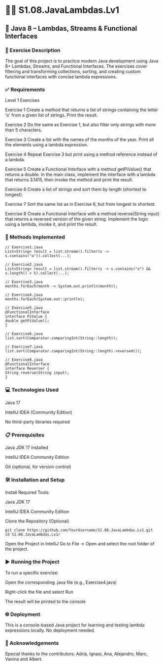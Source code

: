 # 🧠🧪 S1.08.JavaLambdas.Lv1

## 📂 Java 8 – Lambdas, Streams & Functional Interfaces

### 🧾 Exercise Description

The goal of this project is to practice modern Java development using Java 8+ Lambdas, Streams, and Functional Interfaces. The exercises cover filtering and transforming collections, sorting, and creating custom functional interfaces with concise lambda expressions.

### ✅ Requirements

Level 1 Exercises

Exercise 1
Create a method that returns a list of strings containing the letter 'o' from a given list of strings. Print the result.

Exercise 2
Do the same as Exercise 1, but also filter only strings with more than 5 characters.

Exercise 3
Create a list with the names of the months of the year. Print all the elements using a lambda expression.

Exercise 4
Repeat Exercise 3 but print using a method reference instead of a lambda.

Exercise 5
Create a Functional Interface with a method getPiValue() that returns a double. In the main class, implement the interface with a lambda that returns 3.1415, then invoke the method and print the result.

Exercise 6
Create a list of strings and sort them by length (shortest to longest).

Exercise 7
Sort the same list as in Exercise 6, but from longest to shortest.

Exercise 8
Create a Functional Interface with a method reverse(String input) that returns a reversed version of the given string. Implement the logic using a lambda, invoke it, and print the result.

### 🔨 Methods Implemented

```
// Exercise1.java
List<String> result = list.stream().filter(s -> s.contains("o")).collect(...);

// Exercise2.java
List<String> result = list.stream().filter(s -> s.contains("o") && s.length() > 5).collect(...);

// Exercise3.java
months.forEach(month -> System.out.println(month));

// Exercise4.java
months.forEach(System.out::println);

// Exercise5.java
@FunctionalInterface
interface PiValue {
double getPiValue();
}

// Exercise6.java
list.sort(Comparator.comparingInt(String::length));

// Exercise7.java
list.sort(Comparator.comparingInt(String::length).reversed());

// Exercise8.java
@FunctionalInterface
interface Reverser {
String reverse(String input);
}
```
### 💻 Technologies Used

Java 17

IntelliJ IDEA (Community Edition)

No third-party libraries required

### 📋 Prerequisites

Java JDK 17 installed

IntelliJ IDEA Community Edition

Git (optional, for version control)

### 🛠️ Installation and Setup
Install Required Tools

Java JDK 17

IntelliJ IDEA Community Edition

Clone the Repository (Optional)

```
git clone https://github.com/YourUsername/S1.08.JavaLambdas.Lv1.git  
cd S1.08.JavaLambdas.Lv1/
```

Open the Project in IntelliJ
Go to File → Open and select the root folder of the project.

### ▶️ Running the Project
To run a specific exercise:

Open the corresponding .java file (e.g., Exercise4.java)

Right-click the file and select Run

The result will be printed to the console

### 🌐 Deployment
This is a console-based Java project for learning and testing lambda expressions locally. No deployment needed.

### 🤝 Acknowledgements
Special thanks to the contributors: Adrià, Ignasi, Ana, Alejandro, Marc, Vanina and Albert.
 
 
